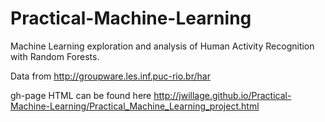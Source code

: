 # Practical-Machine-Learning

Machine Learning exploration and analysis of Human Activity Recognition with Random Forests. 

Data from http://groupware.les.inf.puc-rio.br/har

gh-page HTML can be found here http://jwillage.github.io/Practical-Machine-Learning/Practical_Machine_Learning_project.html
